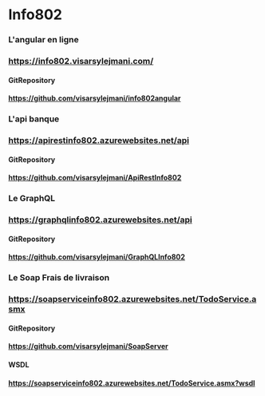 # Info802

### L'angular en ligne
### https://info802.visarsylejmani.com/
#### GitRepository
#### https://github.com/visarsylejmani/info802angular


### L'api banque
### https://apirestinfo802.azurewebsites.net/api
#### GitRepository
#### https://github.com/visarsylejmani/ApiRestInfo802


### Le GraphQL
### https://graphqlinfo802.azurewebsites.net/api
#### GitRepository
#### https://github.com/visarsylejmani/GraphQLInfo802


### Le Soap Frais de livraison
### https://soapserviceinfo802.azurewebsites.net/TodoService.asmx
#### GitRepository
#### https://github.com/visarsylejmani/SoapServer
#### WSDL
#### https://soapserviceinfo802.azurewebsites.net/TodoService.asmx?wsdl
